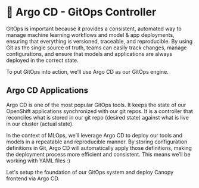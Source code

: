 # 🐙 Argo CD - GitOps Controller 

GitOps is important because it provides a consistent, automated way to manage machine learning workflows and model & app deployments, ensuring that everything is versioned, traceable, and reproducible. By using Git as the single source of truth, teams can easily track changes, manage configurations, and ensure that models and applications are always deployed in the correct state.

To put GitOps into action, we’ll use Argo CD as our GitOps engine.

## Argo CD Applications
Argo CD is one of the most popular GitOps tools. It keeps the state of our OpenShift applications synchronized with our git repos. It is a controller that reconciles what is stored in our git repo (desired state) against what is live in our cluster (actual state). 

In the context of MLOps, we’ll leverage Argo CD to deploy our tools and models in a repeatable and reproducible manner. By storing configuration definitions in Git, Argo CD will automatically apply those definitions, making the deployment process more efficient and consistent. This means we’ll be working with YAML files :)

Let's setup the foundation of our GitOps system and deploy Canopy frontend via Argo CD.
